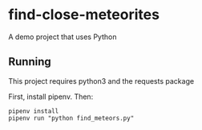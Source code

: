 # find-close-meteorites
A demo project that uses Python


## Running

This project requires python3 and the requests package 

First, install pipenv. Then:

```
pipenv install 
pipenv run "python find_meteors.py"
```


